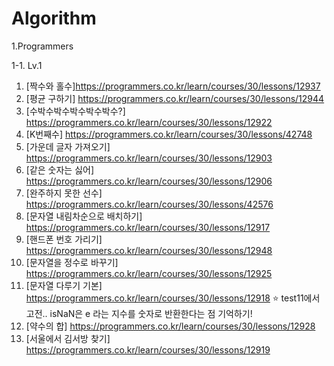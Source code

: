 # Algorithm

1.Programmers

1-1. Lv.1

1) [짝수와 홀수]https://programmers.co.kr/learn/courses/30/lessons/12937
2) [평균 구하기] https://programmers.co.kr/learn/courses/30/lessons/12944
3) [수박수박수박수박수박수?] https://programmers.co.kr/learn/courses/30/lessons/12922
4) [K번째수] https://programmers.co.kr/learn/courses/30/lessons/42748
5) [가운데 글자 가져오기] https://programmers.co.kr/learn/courses/30/lessons/12903
6) [같은 숫자는 싫어] https://programmers.co.kr/learn/courses/30/lessons/12906
7) [완주하지 못한 선수] https://programmers.co.kr/learn/courses/30/lessons/42576
8) [문자열 내림차순으로 배치하기] https://programmers.co.kr/learn/courses/30/lessons/12917
9) [핸드폰 번호 가리기] https://programmers.co.kr/learn/courses/30/lessons/12948
10) [문자열을 정수로 바꾸기] https://programmers.co.kr/learn/courses/30/lessons/12925
11) [문자열 다루기 기본] https://programmers.co.kr/learn/courses/30/lessons/12918 ⭐️ test11에서 고전.. isNaN은 e 라는 지수를 숫자로 반환한다는 점 기억하기!
12) [약수의 합] https://programmers.co.kr/learn/courses/30/lessons/12928
13) [서울에서 김서방 찾기] https://programmers.co.kr/learn/courses/30/lessons/12919


